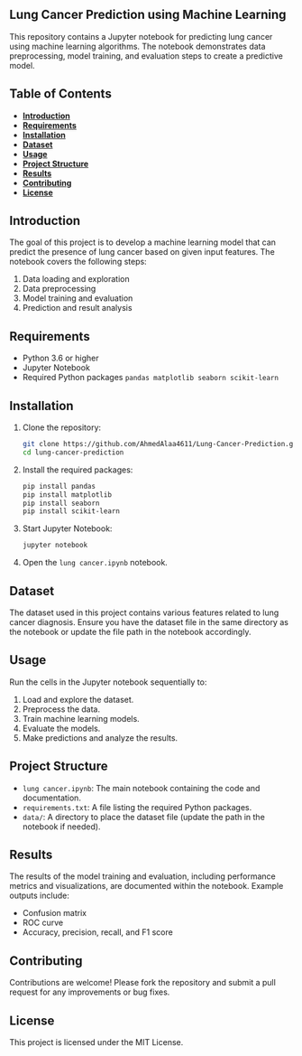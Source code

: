 ## **Lung Cancer Prediction using Machine Learning**

This repository contains a Jupyter notebook for predicting lung cancer using machine learning algorithms. The notebook demonstrates data preprocessing, model training, and evaluation steps to create a predictive model.

## **Table of Contents**

- **[Introduction](#introduction)**
- **[Requirements](#requirements)**
- **[Installation](#installation)**
- **[Dataset](#dataset)**
- **[Usage](#usage)**
- **[Project Structure](#project-structure)**
- **[Results](#results)**
- **[Contributing](#contributing)**
- **[License](#license)**

## **Introduction**

The goal of this project is to develop a machine learning model that can predict the presence of lung cancer based on given input features. The notebook covers the following steps:
1. Data loading and exploration
2. Data preprocessing
3. Model training and evaluation
4. Prediction and result analysis

## **Requirements**

- Python 3.6 or higher
- Jupyter Notebook
- Required Python packages `pandas matplotlib seaborn scikit-learn`

## **Installation**

1. Clone the repository:
    ```sh
    git clone https://github.com/AhmedAlaa4611/Lung-Cancer-Prediction.git
    cd lung-cancer-prediction
    ```

2. Install the required packages:
    ```sh
    pip install pandas
    pip install matplotlib
    pip install seaborn
    pip install scikit-learn

    ```

3. Start Jupyter Notebook:
    ```sh
    jupyter notebook
    ```

4. Open the `lung cancer.ipynb` notebook.

## **Dataset**

The dataset used in this project contains various features related to lung cancer diagnosis. Ensure you have the dataset file in the same directory as the notebook or update the file path in the notebook accordingly.

## **Usage**

Run the cells in the Jupyter notebook sequentially to:
1. Load and explore the dataset.
2. Preprocess the data.
3. Train machine learning models.
4. Evaluate the models.
5. Make predictions and analyze the results.

## **Project Structure**

- `lung cancer.ipynb`: The main notebook containing the code and documentation.
- `requirements.txt`: A file listing the required Python packages.
- `data/`: A directory to place the dataset file (update the path in the notebook if needed).

## **Results**

The results of the model training and evaluation, including performance metrics and visualizations, are documented within the notebook. Example outputs include:
- Confusion matrix
- ROC curve
- Accuracy, precision, recall, and F1 score

## **Contributing**

Contributions are welcome! Please fork the repository and submit a pull request for any improvements or bug fixes.

## **License**

This project is licensed under the MIT License.
